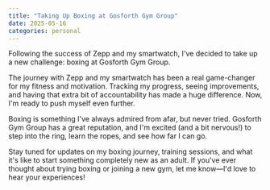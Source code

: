 ```yaml
---
title: "Taking Up Boxing at Gosforth Gym Group"
date: 2025-05-16
categories: personal
---
```


Following the success of Zepp and my smartwatch, I've decided to take up a new challenge: boxing at Gosforth Gym Group.

The journey with Zepp and my smartwatch has been a real game-changer for my fitness and motivation. Tracking my progress, seeing improvements, and having that extra bit of accountability has made a huge difference. Now, I'm ready to push myself even further.

Boxing is something I've always admired from afar, but never tried. Gosforth Gym Group has a great reputation, and I'm excited (and a bit nervous!) to step into the ring, learn the ropes, and see how far I can go.

Stay tuned for updates on my boxing journey, training sessions, and what it's like to start something completely new as an adult. If you've ever thought about trying boxing or joining a new gym, let me know—I'd love to hear your experiences! 